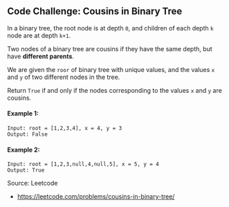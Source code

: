 ## Code Challenge: Cousins in Binary Tree
In a binary tree, the root node is at depth `0`, and children of each depth `k` node are at depth `k+1`.

Two nodes of a binary tree are cousins if they have the same depth, but have **different parents**.

We are given the `roor` of binary tree with unique values, and the values `x` and `y` of two different nodes in the tree.

Return `True` if and only if the nodes corresponding to the values `x` and `y` are cousins.

#### Example 1:
```
Input: root = [1,2,3,4], x = 4, y = 3
Output: False
```

#### Example 2:
```
Input: root = [1,2,3,null,4,null,5], x = 5, y = 4
Output: True
```

Source: Leetcode
* https://leetcode.com/problems/cousins-in-binary-tree/